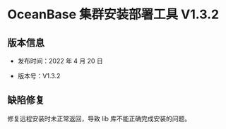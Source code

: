 # OceanBase 集群安装部署工具 V1.3.2

## 版本信息

* 发布时间：2022 年 4 月 20 日

* 版本号：V1.3.2

## 缺陷修复

修复远程安装时未正常返回，导致 lib 库不能正确完成安装的问题。
